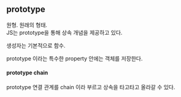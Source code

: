 ## prototype

원형. 원래의 형태.  
JS는 prototype을 통해 상속 개념을 제공하고 있다.  

생성자는 기본적으로 함수.  

prototype 이라는 특수한 property 안에는 객체를 저장한다.  


#### prototype chain
prototype 연결 관계를 chain 이라 부르고 상속을 타고타고 올라갈 수 있다.  
